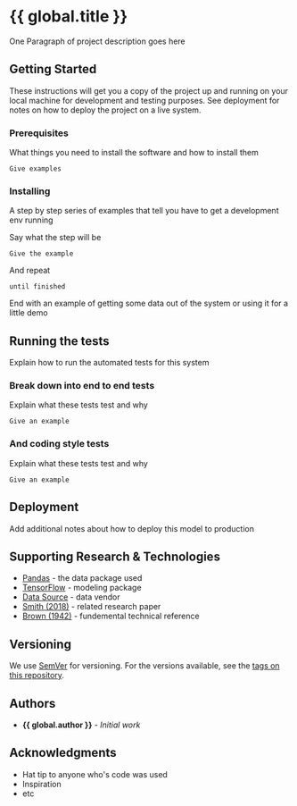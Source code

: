 # {{ global.title }}

One Paragraph of project description goes here

## Getting Started

These instructions will get you a copy of the project up and running on your local machine for development and testing purposes. See deployment for notes on how to deploy the project on a live system.

### Prerequisites

What things you need to install the software and how to install them

```
Give examples
```

### Installing

A step by step series of examples that tell you have to get a development env running

Say what the step will be

```
Give the example
```

And repeat

```
until finished
```

End with an example of getting some data out of the system or using it for a little demo

## Running the tests

Explain how to run the automated tests for this system

### Break down into end to end tests

Explain what these tests test and why

```
Give an example
```

### And coding style tests

Explain what these tests test and why

```
Give an example
```

## Deployment

Add additional notes about how to deploy this model to production

## Supporting Research & Technologies

* [Pandas](https://pandas.pydata.org/pandas-docs/stable/index.html) - the data package used
* [TensorFlow](https://www.tensorflow.org/) - modeling package
* [Data Source](https://www.datavendor.com/) - data vendor
* [Smith (2018)](https://www.ssrn.com/en/) - related research paper
* [Brown (1942)](https://www.ssrn.com/en/) - fundemental technical reference

## Versioning

We use [SemVer](http://semver.org/) for versioning. For the versions available, see the [tags on this repository](https://github.com/your/project/tags).

## Authors

* **{{ global.author }}** - *Initial work*

## Acknowledgments

* Hat tip to anyone who's code was used
* Inspiration
* etc
